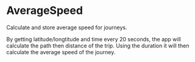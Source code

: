 # AverageSpeed
Calculate and store average speed for journeys.

By getting latitude/longtitude and time every 20 seconds, the app will calculate the path then distance of the trip. 
Using the duration it will then calculate the average speed of the journey. 
